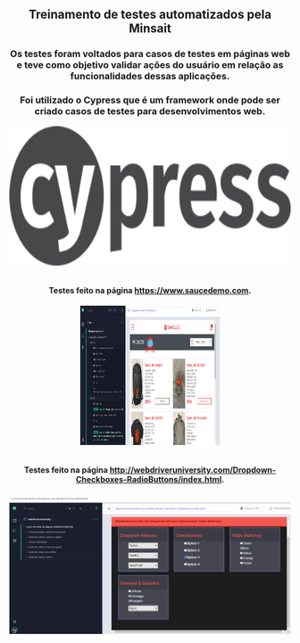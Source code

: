 <div align="center">
  
## Treinamento de testes automatizados pela Minsait
  
</div>

<div align="center">

### Os testes foram voltados para casos de testes em páginas web e teve como objetivo validar ações do usuário em relação as funcionalidades dessas aplicações.
  
### Foi utilizado o Cypress que é um framework onde pode ser criado casos de testes para desenvolvimentos web.

 <img align="center" height="250" width="800" src="/logo-cypress.png">

</div>

<div align="center"><br>

#### Testes feito na página https://www.saucedemo.com.

  <img align="center" height="250" width="250" src="/cypress.png">
</div>

<div align="center"><br>

#### Testes feito na página http://webdriveruniversity.com/Dropdown-Checkboxes-RadioButtons/index.html.

  <img align="center" height="250" width="800" src="/image2.png">
</div>
  
</div>
